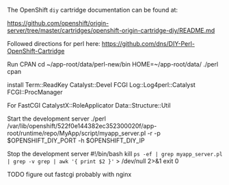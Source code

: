 The OpenShift `diy` cartridge documentation can be found at:

https://github.com/openshift/origin-server/tree/master/cartridges/openshift-origin-cartridge-diy/README.md

Followed directions for perl here: https://github.com/dns/DIY-Perl-OpenShift-Cartridge


Run CPAN
cd ~/app-root/data/perl-new/bin
HOME=~/app-root/data/ ./perl cpan

install Term::ReadKey Catalyst::Devel FCGI Log::Log4perl::Catalyst FCGI::ProcManager

For FastCGI
CatalystX::RoleApplicator
Data::Structure::Util

Start the development server
./perl /var/lib/openshift/522f0e144382ec352300020f/app-root/runtime/repo/MyApp/script/myapp_server.pl -r -p $OPENSHIFT_DIY_PORT -h $OPENSHIFT_DIY_IP

Stop the development server
#!/bin/bash
kill `ps -ef | grep myapp_server.pl | grep -v grep | awk '{ print $2 }'` > /dev/null 2>&1
exit 0

TODO figure out fastcgi probably with nginx
